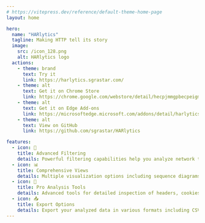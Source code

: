```yaml
---
# https://vitepress.dev/reference/default-theme-home-page
layout: home

hero:
  name: "HARlytics"
  tagline: Making HTTP tell its story
  image:
    src: /icon_128.png
    alt: HARlytics logo
  actions:
    - theme: brand
      text: Try it
      link: https://harlytics.sgrastar.com/
    - theme: alt
      text: Get it on Chrome Store
      link: https://chrome.google.com/webstore/detail/hecpjmmgpbecpeigmoilgcljdkidlbgm
    - theme: alt
      text: Get it on Edge Add-ons
      link: https://microsoftedge.microsoft.com/addons/detail/harlytics/dhhndkibkdekohnpmhaeeegkcpmpjben
    - theme: alt
      text: View on GitHub
      link: https://github.com/sgrastar/HARlytics

features:
  - icon: 🎯
    title: Advanced Filtering
    details: Powerful filtering capabilities help you analyze network traffic by focusing on specific requests and responses.
  - icon: 📊 
    title: Comprehensive Views
    details: Multiple visualization options including sequence diagrams (Mermaid and PlantUML formats), detailed HTTP interactions, and specialized cookie tracking views for complete analysis.
  - icon: 💫
    title: Pro Analysis Tools
    details: Advanced tools for detailed inspection of headers, cookies, parameters, timing, and cache behaviors.
  - icon: 📤
    title: Export Options
    details: Export your analyzed data in various formats including CSV and diagrams for documentation and sharing.
---
```


